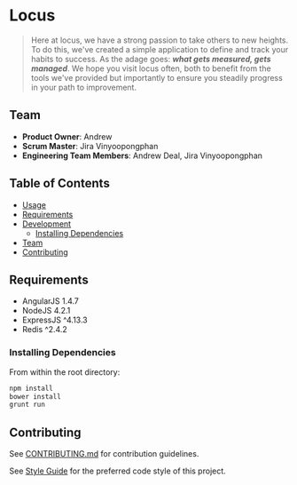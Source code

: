 # Locus

> Here at locus, we have a strong passion to take others to new heights. To do this, we've
> created a simple application to define and track your habits to success. As the adage goes:
> ***what gets measured, gets managed***. We hope you visit locus often, both to benefit from the
> tools we've provided but importantly to ensure you steadily progress in your path to improvement.

## Team

  - __Product Owner__: Andrew
  - __Scrum Master__: Jira Vinyoopongphan
  - __Engineering Team Members__: Andrew Deal, Jira Vinyoopongphan

## Table of Contents

- [Usage](#Usage)
- [Requirements](#requirements)
- [Development](#development)
    - [Installing Dependencies](#installing-dependencies)
- [Team](#team)
- [Contributing](#contributing)

## Requirements

- AngularJS 1.4.7
- NodeJS 4.2.1
- ExpressJS ^4.13.3
- Redis ^2.4.2

### Installing Dependencies

From within the root directory:

```sh
npm install
bower install
grunt run
```

## Contributing

See [CONTRIBUTING.md](CONTRIBUTING.md) for contribution guidelines.

See [Style Guide](_STYLE-GUIDE.md_) for the preferred code style of this project.


